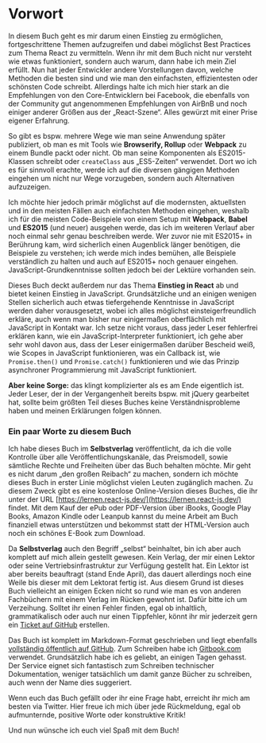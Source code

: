 # Vorwort

In diesem Buch geht es mir darum einen Einstieg zu ermöglichen, fortgeschrittene Themen aufzugreifen und dabei möglichst Best Practices zum Thema React zu vermitteln. Wenn ihr mit dem Buch nicht nur versteht wie etwas funktioniert, sondern auch warum, dann habe ich mein Ziel erfüllt. Nun hat jeder Entwickler andere Vorstellungen davon, welche Methoden die besten sind und wie man den einfachsten, effizientesten oder schönsten Code schreibt. Allerdings halte ich mich hier stark an die Empfehlungen von den Core-Entwicklern bei Facebook, die ebenfalls von der Community gut angenommenen Empfehlungen von AirBnB und noch einiger anderer Größen aus der „React-Szene“. Alles gewürzt mit einer Prise eigener Erfahrung.

So gibt es bspw. mehrere Wege wie man seine Anwendung später publiziert, ob man es mit Tools wie **Browserify, Rollup** oder **Webpack** zu einem Bundle packt oder nicht. Ob man seine Komponenten als ES2015-Klassen schreibt oder `createClass` aus „ES5-Zeiten“ verwendet. Dort wo ich es für sinnvoll erachte, werde ich auf die diversen gängigen Methoden eingehen um nicht nur Wege vorzugeben, sondern auch Alternativen aufzuzeigen.

Ich möchte hier jedoch primär möglichst auf die modernsten, aktuellsten und in den meisten Fällen auch einfachsten Methoden eingehen, weshalb ich für die meisten Code-Beispiele von einem Setup mit **Webpack**, **Babel** und **ES2015** \(und neuer\) ausgehen werde, das ich im weiteren Verlauf aber noch einmal sehr genau beschreiben werde. Wer zuvor nie mit ES2015+ in Berührung kam, wird sicherlich einen Augenblick länger benötigen, die Beispiele zu verstehen; ich werde mich indes bemühen, alle Beispiele verständlich zu halten und auch auf ES2015+ noch genauer eingehen. JavaScript-Grundkenntnisse sollten jedoch bei der Lektüre vorhanden sein.

Dieses Buch deckt außerdem nur das Thema **Einstieg in React** ab und bietet keinen Einstieg in JavaScript. Grundsätzliche und an einigen wenigen Stellen sicherlich auch etwas tiefergehende Kenntnisse in JavaScript werden daher vorausgesetzt, wobei ich alles möglichst einsteigerfreundlich erkläre, auch wenn man bisher nur einigermaßen oberflächlich mit JavaScript in Kontakt war. Ich setze nicht voraus, dass jeder Leser fehlerfrei erklären kann, wie ein JavaScript-Interpreter funktioniert, ich gehe aber sehr wohl davon aus, dass der Leser einigermaßen darüber Bescheid weiß, wie Scopes in JavaScript funktionieren, was ein Callback ist, wie `Promise.then()` und `Promise.catch()` funktionieren und wie das Prinzip asynchroner Programmierung mit JavaScript funktioniert.

**Aber keine Sorge:** das klingt komplizierter als es am Ende eigentlich ist. Jeder Leser, der in der Vergangenheit bereits bspw. mit jQuery gearbeitet hat, sollte beim größten Teil dieses Buches keine Verständnisprobleme haben und meinen Erklärungen folgen können.

### Ein paar Worte zu diesem Buch

Ich habe dieses Buch im **Selbstverlag** veröffentlicht, da ich die volle Kontrolle über alle Veröffentlichungskanäle, das Preismodell, sowie sämtliche Rechte und Freiheiten über das Buch behalten möchte. Mir geht es nicht darum „den großen Reibach“ zu machen, sondern ich möchte dieses Buch in erster Linie möglichst vielen Leuten zugänglich machen. Zu diesem Zweck gibt es eine kostenlose Online-Version dieses Buches, die ihr unter der URL [https://lernen.react-js.dev/](https://lernen.react-js.dev/) findet. Mit dem Kauf der ePub oder PDF-Version über iBooks, Google Play Books, Amazon Kindle oder Leanpub kannst du meine Arbeit am Buch finanziell etwas unterstützen und bekommst statt der HTML-Version auch noch ein schönes E-Book zum Download.

Da **Selbstverlag** auch den Begriff „selbst“ beinhaltet, bin ich aber auch komplett auf mich allein gestellt gewesen. Kein Verlag, der mir einen Lektor oder seine Vertriebsinfrastruktur zur Verfügung gestellt hat. Ein Lektor ist aber bereits beauftragt \(stand Ende April\), das dauert allerdings noch eine Weile bis dieser mit dem Lektorat fertig ist. Aus diesem Grund ist dieses Buch vielleicht an einigen Ecken nicht so rund wie man es von anderen Fachbüchern mit einem Verlag im Rücken gewohnt ist. Dafür bitte ich um Verzeihung. Solltet ihr einen Fehler finden, egal ob inhaltlich, grammatikalisch oder auch nur einen Tippfehler, könnt ihr mir jederzeit gern ein [Ticket auf GitHub](https://github.com/manuelbieh/react-lernen/issues) erstellen. 

Das Buch ist komplett im Markdown-Format geschrieben und liegt ebenfalls [vollständig öffentlich auf GitHub](https://github.com/manuelbieh/react-lernen). Zum Schreiben habe ich [Gitbook.com](https://www.gitbook.com/) verwendet. Grundsätzlich habe ich es geliebt, an einigen Tagen gehasst. Der Service eignet sich fantastisch zum Schreiben technischer Dokumentation, weniger tatsächlich um damit ganze Bücher zu schreiben, auch wenn der Name dies suggeriert.

Wenn euch das Buch gefällt oder ihr eine Frage habt, erreicht ihr mich am besten via Twitter. Hier freue ich mich über jede Rückmeldung, egal ob aufmunternde, positive Worte oder konstruktive Kritik!

Und nun wünsche ich euch viel Spaß mit dem Buch!

